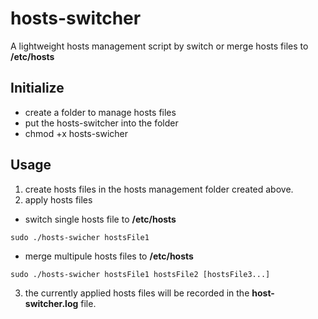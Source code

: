 # hosts-switcher
A lightweight hosts management script by switch or merge hosts files to **/etc/hosts**
## Initialize 
- create a folder to manage hosts files
- put the hosts-switcher into the folder
- chmod +x hosts-swicher
## Usage
1. create hosts files in the hosts management folder created above.
2. apply hosts files
- switch single hosts file to **/etc/hosts**
```
sudo ./hosts-swicher hostsFile1
```
- merge multipule hosts files to **/etc/hosts**
```
sudo ./hosts-swicher hostsFile1 hostsFile2 [hostsFile3...]
```
3. the currently applied hosts files will be recorded in the **host-switcher.log** file.
